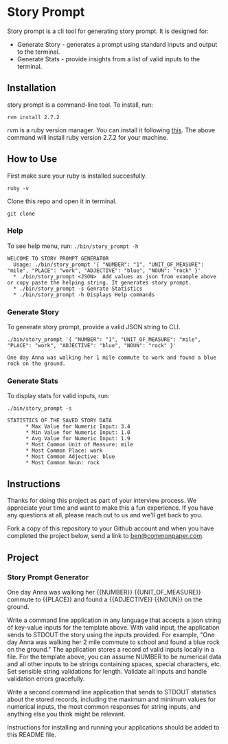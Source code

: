 # Story Prompt

Story prompt is a cli tool for generating story prompt. It is designed for:
- Generate Story - generates a prompt using standard inputs and output to the terminal.
- Generate Stats - provide insights from a list of valid inputs to the terminal.

## Installation

story prompt is a command-line tool. To install, run:

```
rvm install 2.7.2
```

rvm is a ruby version manager. You can install it following [this](https://rvm.io/rvm/install). The above command will install ruby version 2.7.2 for your machine.

## How to Use

First make sure your ruby is installed succesfully.
```
ruby -v
```

Clone this repo and open it in terminal.
```
git clone
```

### Help

To see help menu, run:
```./bin/story_prompt -h```

```
WELCOME TO STORY PROMPT GENERATOR
  Usage: ./bin/story_prompt '{ "NUMBER": "1", "UNIT_OF_MEASURE": "mile", "PLACE": "work", "ADJECTIVE": "blue", "NOUN": "rock" }'
  * ./bin/story_prompt <JSON>  Add values as json from example above or copy paste the helping string. It generates story prompt.
  * ./bin/story_prompt -s Genrate Statistics
  * ./bin/story_prompt -h Displays Help commands
```

### Generate Story

To generate story prompt, provide a valid JSON string to CLI.
```
./bin/story_prompt '{ "NUMBER": "1", "UNIT_OF_MEASURE": "mile", "PLACE": "work", "ADJECTIVE": "blue", "NOUN": "rock" }'
```

```
One day Anna was walking her 1 mile commute to work and found a blue rock on the ground.
```

### Generate Stats

To display stats for valid inputs, run:
```
./bin/story_prompt -s
```

```
STATISTICS OF THE SAVED STORY DATA
      * Max Value for Numeric Input: 3.4
      * Min Value for Numeric Input: 1.0
      * Avg Value for Numeric Input: 1.9
      * Most Common Unit of Measure: mile
      * Most Common Place: work
      * Most Common Adjective: blue
      * Most Common Noun: rock
```

## Instructions

Thanks for doing this project as part of your interview process. We appreciate your time and want to make this a fun experience. If you have any questions at all, please reach out to us and we'll get back to you.

Fork a copy of this repository to your Github account and when you have completed the project below, send a link to ben@commonpaper.com.

## Project

### Story Prompt Generator

One day Anna was walking her {{NUMBER}} {{UNIT_OF_MEASURE}} commute to {{PLACE}} and found a {{ADJECTIVE}} {{NOUN}} on the ground.

Write a command line application in any language that accepts a json string of key-value inputs for the template above. With valid input, the application sends to STDOUT the story using the inputs provided. For example, "One day Anna was walking her 2 mile commute to school and found a blue rock on the ground." The application stores a record of valid inputs locally in a file. For the template above, you can assume NUMBER to be numerical data and all other inputs to be strings containing spaces, special characters, etc. Set sensible string validations for length. Validate all inputs and handle validation errors gracefully.

Write a second command line application that sends to STDOUT statistics about the stored records, including the maximum and minimum values for numerical inputs, the most common responses for string inputs, and anything else you think might be relevant.

Instructions for installing and running your applications should be added to this README file.
